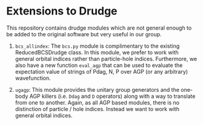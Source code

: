 # Extensions to Drudge

This repository contains drudge modules which are not general enough to be added to the original software but very useful in our group.

1.  `bcs_allindex`:     The `bcs.py` module is complimentary to the existing ReducedBCSDrudge class. In this module, we prefer to work with general orbital indices rather than particle-hole indices. Furthermore, we also have a new function `eval_agp` that can be used to evaluate the expectation value of strings of Pdag, N, P over AGP (or any arbitrary) wavefunction.

2.  `ugagp`:            This module provides the unitary group generators and the one-body AGP killers (i.e. `Ddag` and `D` operators) along with a way to translate from one to another. Again, as all AGP based modules, there is no distinction of particle / hole indices. Instead we want to work with general orbital indices.

